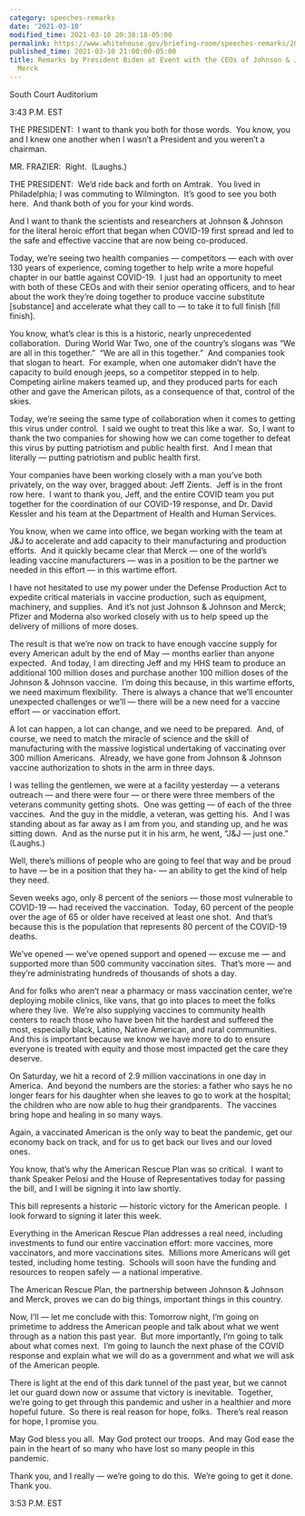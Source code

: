 ```yaml
---
category: speeches-remarks
date: '2021-03-10'
modified_time: 2021-03-10 20:38:18-05:00
permalink: https://www.whitehouse.gov/briefing-room/speeches-remarks/2021/03/10/remarks-by-president-biden-at-event-with-the-ceos-of-johnson-johnson-and-merck/
published_time: 2021-03-10 21:00:00-05:00
title: Remarks by President Biden at Event with the CEOs of Johnson & Johnson and
  Merck
---
```

 
South Court Auditorium

3:43 P.M. EST

THE PRESIDENT:  I want to thank you both for those words.  You know, you
and I knew one another when I wasn’t a President and you weren’t a
chairman.

MR. FRAZIER:  Right.  (Laughs.)

THE PRESIDENT:  We’d ride back and forth on Amtrak.  You lived in
Philadelphia; I was commuting to Wilmington.  It’s good to see you both
here.  And thank both of you for your kind words.

And I want to thank the scientists and researchers at Johnson & Johnson
for the literal heroic effort that began when COVID-19 first spread and
led to the safe and effective vaccine that are now being co-produced. 

Today, we’re seeing two health companies — competitors — each with over
130 years of experience, coming together to help write a more hopeful
chapter in our battle against COVID-19.  I just had an opportunity to
meet with both of these CEOs and with their senior operating officers,
and to hear about the work they’re doing together to produce vaccine
substitute \[substance\] and accelerate what they call to — to take it
to full finish \[fill finish\].

You know, what’s clear is this is a historic, nearly unprecedented
collaboration.  During World War Two, one of the country’s slogans was
“We are all in this together.”  “We are all in this together.”  And
companies took that slogan to heart.  For example, when one automaker
didn’t have the capacity to build enough jeeps, so a competitor stepped
in to help.  Competing airline makers teamed up, and they produced parts
for each other and gave the American pilots, as a consequence of that,
control of the skies.

Today, we’re seeing the same type of collaboration when it comes to
getting this virus under control.  I said we ought to treat this like a
war.  So, I want to thank the two companies for showing how we can come
together to defeat this virus by putting patriotism and public health
first.  And I mean that literally — putting patriotism and public health
first.

Your companies have been working closely with a man you’ve both
privately, on the way over, bragged about: Jeff Zients.  Jeff is in the
front row here.  I want to thank you, Jeff, and the entire COVID team
you put together for the coordination of our COVID-19 response, and Dr.
David Kessler and his team at the Department of Health and Human
Services.

You know, when we came into office, we began working with the team at
J&J to accelerate and add capacity to their manufacturing and production
efforts.  And it quickly became clear that Merck — one of the world’s
leading vaccine manufacturers — was in a position to be the partner we
needed in this effort — in this wartime effort.

I have not hesitated to use my power under the Defense Production Act to
expedite critical materials in vaccine production, such as equipment,
machinery, and supplies.  And it’s not just Johnson & Johnson and Merck;
Pfizer and Moderna also worked closely with us to help speed up the
delivery of millions of more doses. 

The result is that we’re now on track to have enough vaccine supply for
every American adult by the end of May — months earlier than anyone
expected.  And today, I am directing Jeff and my HHS team to produce an
additional 100 million doses and purchase another 100 million doses of
the Johnson & Johnson vaccine.  I’m doing this because, in this wartime
efforts, we need maximum flexibility.  There is always a chance that
we’ll encounter unexpected challenges or we’ll — there will be a new
need for a vaccine effort — or vaccination effort. 

A lot can happen, a lot can change, and we need to be prepared.  And, of
course, we need to match the miracle of science and the skill of
manufacturing with the massive logistical undertaking of vaccinating
over 300 million Americans.  Already, we have gone from Johnson &
Johnson vaccine authorization to shots in the arm in three days. 

I was telling the gentlemen, we were at a facility yesterday — a
veterans outreach — and there were four — or there were three members of
the veterans community getting shots.  One was getting — of each of the
three vaccines.  And the guy in the middle, a veteran, was getting his. 
And I was standing about as far away as I am from you, and standing up,
and he was sitting down.  And as the nurse put it in his arm, he went,
“J&J — just one.”  (Laughs.)

Well, there’s millions of people who are going to feel that way and be
proud to have — be in a position that they ha- — an ability to get the
kind of help they need.

Seven weeks ago, only 8 percent of the seniors — those most vulnerable
to COVID-19 — had received the vaccination.  Today, 60 percent of the
people over the age of 65 or older have received at least one shot.  And
that’s because this is the population that represents 80 percent of the
COVID-19 deaths. 

We’ve opened — we’ve opened support and opened — excuse me — and
supported more than 500 community vaccination sites.  That’s more — and
they’re administrating hundreds of thousands of shots a day. 

And for folks who aren’t near a pharmacy or mass vaccination center,
we’re deploying mobile clinics, like vans, that go into places to meet
the folks where they live.  We’re also supplying vaccines to community
health centers to reach those who have been hit the hardest and suffered
the most, especially black, Latino, Native American, and rural
communities.  And this is important because we know we have more to do
to ensure everyone is treated with equity and those most impacted get
the care they deserve.

On Saturday, we hit a record of 2.9 million vaccinations in one day in
America.  And beyond the numbers are the stories: a father who says he
no longer fears for his daughter when she leaves to go to work at the
hospital; the children who are now able to hug their grandparents.  The
vaccines bring hope and healing in so many ways. 

Again, a vaccinated American is the only way to beat the pandemic, get
our economy back on track, and for us to get back our lives and our
loved ones. 

You know, that’s why the American Rescue Plan was so critical.  I want
to thank Speaker Pelosi and the House of Representatives today for
passing the bill, and I will be signing it into law shortly. 

This bill represents a historic — historic victory for the American
people.  I look forward to signing it later this week. 

Everything in the American Rescue Plan addresses a real need, including
investments to fund our entire vaccination effort: more vaccines, more
vaccinators, and more vaccinations sites.  Millions more Americans will
get tested, including home testing.  Schools will soon have the funding
and resources to reopen safely — a national imperative.

The American Rescue Plan, the partnership between Johnson & Johnson and
Merck, proves we can do big things, important things in this country. 

Now, I’ll — let me conclude with this: Tomorrow night, I’m going on
primetime to address the American people and talk about what we went
through as a nation this past year.  But more importantly, I’m going to
talk about what comes next.  I’m going to launch the next phase of the
COVID response and explain what we will do as a government and what we
will ask of the American people. 

There is light at the end of this dark tunnel of the past year, but we
cannot let our guard down now or assume that victory is inevitable. 
Together, we’re going to get through this pandemic and usher in a
healthier and more hopeful future.  So there is real reason for hope,
folks.  There’s real reason for hope, I promise you. 

May God bless you all.  May God protect our troops.  And may God ease
the pain in the heart of so many who have lost so many people in this
pandemic. 

Thank you, and I really — we’re going to do this.  We’re going to get it
done.  Thank you.

3:53 P.M. EST
